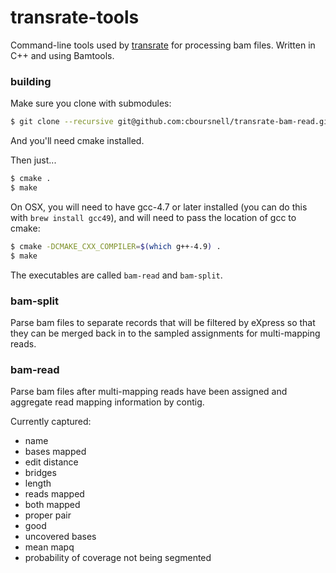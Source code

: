 transrate-tools
===============

Command-line tools used by [transrate](http://github.com/blahah/transrate) for processing bam files. Written in C++ and using Bamtools.

### building

Make sure you clone with submodules:

```bash
$ git clone --recursive git@github.com:cboursnell/transrate-bam-read.git
```

And you'll need cmake installed.

Then just...

```bash
$ cmake .
$ make
```

On OSX, you will need to have gcc-4.7 or later installed (you can do this with `brew install gcc49`), and will need to pass the location of gcc to cmake:

```bash
$ cmake -DCMAKE_CXX_COMPILER=$(which g++-4.9) .
$ make
```

The executables are called `bam-read` and `bam-split`.

### bam-split

Parse bam files to separate records that will be filtered by eXpress so that they can be merged back in to the sampled assignments for multi-mapping reads.

### bam-read

Parse bam files after multi-mapping reads have been assigned and aggregate read mapping information by contig.

Currently captured:

 - name
 - bases mapped
 - edit distance
 - bridges
 - length
 - reads mapped
 - both mapped
 - proper pair
 - good
 - uncovered bases
 - mean mapq
 - probability of coverage not being segmented

